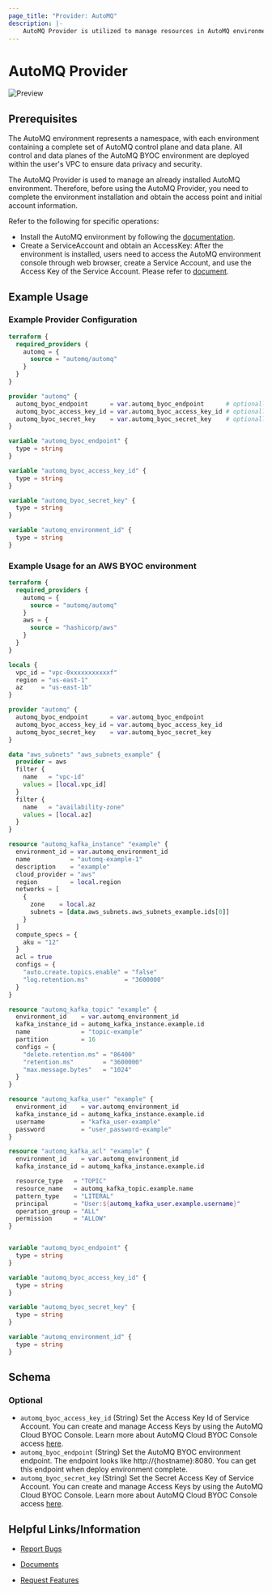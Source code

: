 ```yaml
---
page_title: "Provider: AutoMQ"
description: |-
    AutoMQ Provider is utilized to manage resources in AutoMQ environment. The provider allows for the management of instances and Kafka resources within those instances (such as Topics, Users, and ACLs).
---
```


# AutoMQ Provider
![Preview](https://img.shields.io/badge/Lifecycle_Stage-Preview-blue?style=flat&logoColor=8A3BE2&labelColor=rgba)

## Prerequisites

The AutoMQ environment represents a namespace, with each environment containing a complete set of AutoMQ control plane and data plane. All control and data planes of the AutoMQ BYOC environment are deployed within the user's VPC to ensure data privacy and security.

The AutoMQ Provider is used to manage an already installed AutoMQ environment. Therefore, before using the AutoMQ Provider, you need to complete the environment installation and obtain the access point and initial account information.

Refer to the following for specific operations:
- Install the AutoMQ environment by following the [documentation](https://registry.terraform.io/modules/AutoMQ/automq-byoc-environmet/aws/latest).
- Create a ServiceAccount and obtain an AccessKey: After the environment is installed, users need to access the AutoMQ environment console through web browser, create a Service Account, and use the Access Key of the Service Account. Please refer to [document](https://docs.automq.com/automq-cloud/manage-identities-and-access/service-accounts).


## Example Usage
### Example Provider Configuration

```terraform
terraform {
  required_providers {
    automq = {
      source = "automq/automq"
    }
  }
}

provider "automq" {
  automq_byoc_endpoint      = var.automq_byoc_endpoint      # optionally use AUTOMQ_BYOC_HOST environment variable
  automq_byoc_access_key_id = var.automq_byoc_access_key_id # optionally use AUTOMQ_BYOC_ACCESS_KEY_ID environment variable
  automq_byoc_secret_key    = var.automq_byoc_secret_key    # optionally use AUTOMQ_BYOC_SECRET_KEY environment variable
}

variable "automq_byoc_endpoint" {
  type = string
}

variable "automq_byoc_access_key_id" {
  type = string
}

variable "automq_byoc_secret_key" {
  type = string
}

variable "automq_environment_id" {
  type = string
}
```

### Example Usage for an AWS BYOC environment

```terraform
terraform {
  required_providers {
    automq = {
      source = "automq/automq"
    }
    aws = {
      source = "hashicorp/aws"
    }
  }
}

locals {
  vpc_id = "vpc-0xxxxxxxxxxxf"
  region = "us-east-1"
  az     = "us-east-1b"
}

provider "automq" {
  automq_byoc_endpoint      = var.automq_byoc_endpoint
  automq_byoc_access_key_id = var.automq_byoc_access_key_id
  automq_byoc_secret_key    = var.automq_byoc_secret_key
}

data "aws_subnets" "aws_subnets_example" {
  provider = aws
  filter {
    name   = "vpc-id"
    values = [local.vpc_id]
  }
  filter {
    name   = "availability-zone"
    values = [local.az]
  }
}

resource "automq_kafka_instance" "example" {
  environment_id = var.automq_environment_id
  name           = "automq-example-1"
  description    = "example"
  cloud_provider = "aws"
  region         = local.region
  networks = [
    {
      zone    = local.az
      subnets = [data.aws_subnets.aws_subnets_example.ids[0]]
    }
  ]
  compute_specs = {
    aku = "12"
  }
  acl = true
  configs = {
    "auto.create.topics.enable" = "false"
    "log.retention.ms"          = "3600000"
  }
}

resource "automq_kafka_topic" "example" {
  environment_id    = var.automq_environment_id
  kafka_instance_id = automq_kafka_instance.example.id
  name              = "topic-example"
  partition         = 16
  configs = {
    "delete.retention.ms" = "86400"
    "retention.ms"        = "3600000"
    "max.message.bytes"   = "1024"
  }
}

resource "automq_kafka_user" "example" {
  environment_id    = var.automq_environment_id
  kafka_instance_id = automq_kafka_instance.example.id
  username          = "kafka_user-example"
  password          = "user_password-example"
}

resource "automq_kafka_acl" "example" {
  environment_id    = var.automq_environment_id
  kafka_instance_id = automq_kafka_instance.example.id

  resource_type   = "TOPIC"
  resource_name   = automq_kafka_topic.example.name
  pattern_type    = "LITERAL"
  principal       = "User:${automq_kafka_user.example.username}"
  operation_group = "ALL"
  permission      = "ALLOW"
}


variable "automq_byoc_endpoint" {
  type = string
}

variable "automq_byoc_access_key_id" {
  type = string
}

variable "automq_byoc_secret_key" {
  type = string
}

variable "automq_environment_id" {
  type = string
}
```

<!-- schema generated by tfplugindocs -->
## Schema

### Optional

- `automq_byoc_access_key_id` (String) Set the Access Key Id of Service Account. You can create and manage Access Keys by using the AutoMQ Cloud BYOC Console. Learn more about AutoMQ Cloud BYOC Console access [here](https://docs.automq.com/automq-cloud/manage-identities-and-access/service-accounts).
- `automq_byoc_endpoint` (String) Set the AutoMQ BYOC environment endpoint. The endpoint looks like http://{hostname}:8080. You can get this endpoint when deploy environment complete.
- `automq_byoc_secret_key` (String) Set the Secret Access Key of Service Account. You can create and manage Access Keys by using the AutoMQ Cloud BYOC Console. Learn more about AutoMQ Cloud BYOC Console access [here](https://docs.automq.com/automq-cloud/manage-identities-and-access/service-accounts).

## Helpful Links/Information

* [Report Bugs](https://github.com/AutoMQ/terraform-provider-automq/issues)

* [Documents](https://docs.automq.com/automq-cloud/overview)

* [Request Features](https://automq66.feishu.cn/share/base/form/shrcn7qXbb5aKiYbKqbJtPlGWXc)
